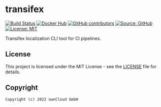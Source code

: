 # transifex

[![Build Status](https://img.shields.io/drone/build/owncloud-ci/transifex?logo=drone&server=https%3A%2F%2Fdrone.owncloud.com)](https://drone.owncloud.com/owncloud-ci/transifex)
[![Docker Hub](https://img.shields.io/docker/v/owncloudci/transifex?logo=docker&label=dockerhub&sort=semver&logoColor=white)](https://hub.docker.com/r/owncloudci/transifex)
[![GitHub contributors](https://img.shields.io/github/contributors/owncloud-ci/transifex)](https://github.com/owncloud-ci/transifex/graphs/contributors)
[![Source: GitHub](https://img.shields.io/badge/source-github-blue.svg?logo=github&logoColor=white)](https://github.com/owncloud-ci/transifex)
[![License: MIT](https://img.shields.io/github/license/owncloud-ci/transifex)](https://github.com/owncloud-ci/transifex/blob/master/LICENSE)

Transifex localization CLI tool for CI pipelines.

## License

This project is licensed under the MIT License - see the [LICENSE](https://github.com/owncloud-ci/transifex/blob/master/LICENSE) file for details.

## Copyright

```Text
Copyright (c) 2022 ownCloud GmbH
```
